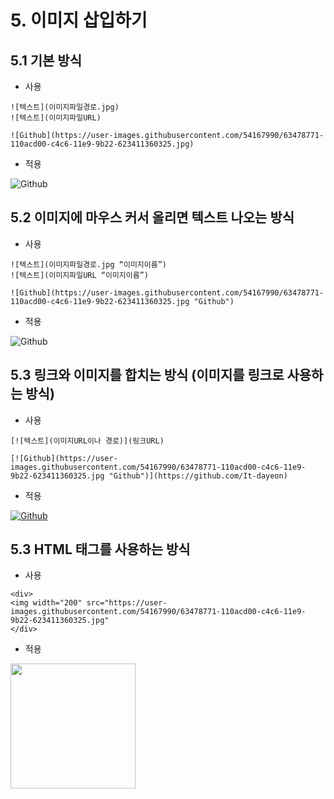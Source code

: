 # 5. 이미지 삽입하기
## 5.1 기본 방식

- 사용
```
![텍스트](이미지파일경로.jpg)
![텍스트](이미지파일URL)

![Github](https://user-images.githubusercontent.com/54167990/63478771-110acd00-c4c6-11e9-9b22-623411360325.jpg)
```
- 적용

![Github](https://user-images.githubusercontent.com/54167990/63478771-110acd00-c4c6-11e9-9b22-623411360325.jpg)


## 5.2 이미지에 마우스 커서 올리면 텍스트 나오는 방식

- 사용
```
![텍스트](이미지파일경로.jpg “이미지이름”) 
![텍스트](이미지파일URL “이미지이름”)

![Github](https://user-images.githubusercontent.com/54167990/63478771-110acd00-c4c6-11e9-9b22-623411360325.jpg "Github")
```

- 적용

![Github](https://user-images.githubusercontent.com/54167990/63478771-110acd00-c4c6-11e9-9b22-623411360325.jpg "Github")

## 5.3 링크와 이미지를 합치는 방식 (이미지를 링크로 사용하는 방식)

- 사용
```
[![텍스트](이미지URL이나 경로)](링크URL)

[![Github](https://user-images.githubusercontent.com/54167990/63478771-110acd00-c4c6-11e9-9b22-623411360325.jpg "Github")](https://github.com/It-dayeon)
```

- 적용

[![Github](https://user-images.githubusercontent.com/54167990/63478771-110acd00-c4c6-11e9-9b22-623411360325.jpg "Github")](https://github.com/It-dayeon)


## 5.3 HTML 태그를 사용하는 방식

- 사용
```
<div>
<img width="200" src="https://user-images.githubusercontent.com/54167990/63478771-110acd00-c4c6-11e9-9b22-623411360325.jpg" 
</div>
```

- 적용

<div>
<img width="200" src="https://user-images.githubusercontent.com/54167990/63478771-110acd00-c4c6-11e9-9b22-623411360325.jpg" 
</div>
